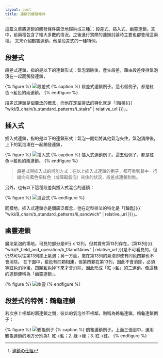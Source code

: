```yaml
---
layout: post
title: 連鎖的觸發條件
---
```


這篇文章將連鎖的觸發條件廣泛地歸納成三種[^1]：段差式、插入式、幽靈連鎖。其中，前兩種包含了絕大多數的情況，之後進行實際的連鎖討論時主要也都會用這兩種。
文末介紹鶴龜連鎖，他是段差式的一種特例。

## 段差式

段差式連鎖，指的是以下的連鎖形式：氣泡消除後，產生段差，藉由段差使得氣泡湊在一起而觸發連鎖，

{% figure %}
![段差式](https://i.imgur.com/kT4eths.jpg) 
{% caption %}
段差式連鎖例子。這七個例子，都是紅色→藍色的兩連鎖。
{% endfigure %}

段差式連鎖是個廣泛的概念，而他在定型排法的特化就是「[階梯]({{ "wiki/B_chain/b_standard_patterns/i_stairs" | relative_url }})」。

## 插入式

插入式連鎖，指的是以下的連鎖形式：氣泡一開始將其他氣泡夾住，氣泡消除後，上下的氣泡湊在一起觸發連鎖，

{% figure %}
![插入式](https://i.imgur.com/3Teqcld.jpg) 
{% caption %}
插入式連鎖例子。這五個例子，都是紅色→藍色的兩連鎖。
{% endfigure %}

> 段差式與插入式的辨別方式：在以上插入式連鎖的例子，都可看到其中一行縱向有藍色把紅色（或障礙氣泡）夾住的狀況，段差式連鎖則無。

另外，也有以下這種段差與插入式混合的連鎖：

{% figure %}
![混合式](https://i.imgur.com/FX4iFKh.jpg) 
{% endfigure %}

同樣地，插入式連鎖亦是個廣泛概念，他在定型排法的特化是「[鑰匙]({{ "wiki/B_chain/b_standard_patterns/ii_sandwich" | relative_url }})」。

## 幽靈連鎖

魔法氣泡的場地，可見的部分是6行 x 12列，但其實有第13列存在。[第13列]({{ "wiki/E_field_and_operation/b_13and14row" | relative_url }})是不可看見的，但仍然可以往第13列擺上氣泡；另一方面，擺在第13列的氣泡即使有同色四顆也不會消除。
在下圖中，藍色有四顆相連，但第四顆在第13列，因此不會消除，必須等紅色消掉後，四顆藍色掉下來才會消除，因此形成「紅→藍」的二連鎖。像這樣的連鎖便稱為「幽靈連鎖」。

{% figure %}
![幽靈](https://i.imgur.com/UN10xCF.jpg)
{% endfigure %}

## 段差式的特例：鶴龜連鎖

若次序上相鄰的兩連鎖之間，彼此的氣泡並不相鄰，則稱為鶴龜連鎖。鶴龜連鎖例子：

{% figure %}
![鶴龜例子](https://i.imgur.com/F8kKvLI.jpg)
{% caption %}
鶴龜連鎖例子。上面三張圖中，運用鶴龜連鎖的地方分別為1. 紅→藍；2. 綠→綠；3. 紅→紅。
{% endfigure %}

[^1]: [連鎖の仕組](http://alg-d.com/game/puyo/chain12.html)
